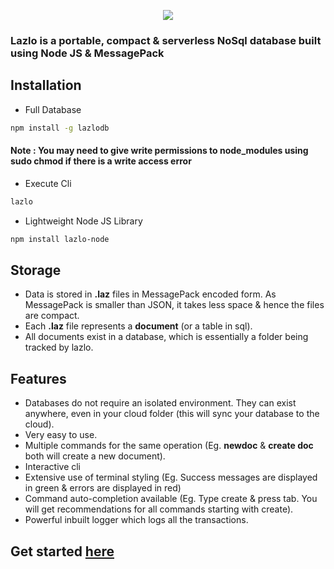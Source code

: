 <p align="center">
  <img src="https://raw.githubusercontent.com/zaygozi/lazlodb.github.io/master/lazlo-logo-max.png">
</p>

### Lazlo is a portable, compact & serverless NoSql database built using Node JS & MessagePack

## Installation
* Full Database
```sh
npm install -g lazlodb
```
#### Note : You may need to give write permissions to node_modules using sudo chmod if there is a write access error
* Execute Cli
```sh
lazlo
```
* Lightweight Node JS Library
```sh
npm install lazlo-node
```

## Storage
* Data is stored in **.laz** files in MessagePack encoded form. As MessagePack is smaller than JSON, it takes less space & hence the files are compact.
* Each **.laz** file represents a **document** (or a table in sql).
* All documents exist in a database, which is essentially a folder being tracked by lazlo.

## Features
* Databases do not require an isolated environment. They can exist anywhere, even in your cloud folder (this will sync your database to the cloud).
* Very easy to use.
* Multiple commands for the same operation (Eg. **newdoc** & **create doc** both will create a new document).
* Interactive cli
* Extensive use of terminal styling (Eg. Success messages are displayed in green & errors are displayed in red)
* Command auto-completion available (Eg. Type create & press tab. You will get recommendations for all commands starting with create).
* Powerful inbuilt logger which logs all the transactions.

## Get started [here](http://www.lazlodb.gq/start)
